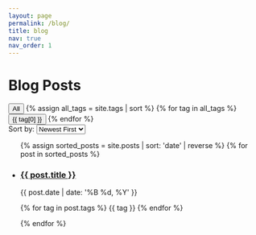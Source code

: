 ```yaml
---
layout: page
permalink: /blog/
title: blog
nav: true
nav_order: 1
---
```


<div class="post">
  <h1>Blog Posts</h1>

  <!-- Tag filter buttons -->
  <div id="tag-filters">
    <button class="tag-btn active" onclick="filterPosts('all')">All</button>
    {% assign all_tags = site.tags | sort %}
    {% for tag in all_tags %}
      <button class="tag-btn" onclick="filterPosts('{{ tag[0] }}')">{{ tag[0] }}</button>
    {% endfor %}
  </div>

  <!-- Sort options -->
  <div id="sort-options">
    <label for="sort-select">Sort by:</label>
    <select id="sort-select" onchange="sortPosts()">
      <option value="newest">Newest First</option>
      <option value="oldest">Oldest First</option>
    </select>
  </div>

  <ul id="post-list" class="post-list">
    {% assign sorted_posts = site.posts | sort: 'date' | reverse %}
    {% for post in sorted_posts %}
      <li class="post-item" data-tags="{{ post.tags | join: ' ' }}">
        <h3>
          <a class="post-title" href="{{ post.url | relative_url }}">{{ post.title }}</a>
        </h3>
        <p class="post-meta">
          {{ post.date | date: '%B %d, %Y' }}
        </p>
        <p class="post-tags">
          {% for tag in post.tags %}
            <span class="tag">{{ tag }}</span>
          {% endfor %}
        </p>
      </li>
    {% endfor %}
  </ul>
</div>

<script>
  function filterPosts(tag) {
    const posts = document.getElementsByClassName('post-item');
    const buttons = document.getElementsByClassName('tag-btn');

    for (let btn of buttons) {
      btn.classList.remove('active');
      if (btn.textContent.toLowerCase() === tag.toLowerCase()) {
        btn.classList.add('active');
      }
    }

    for (let post of posts) {
      if (tag === 'all' || post.dataset.tags.includes(tag)) {
        post.style.display = '';
      } else {
        post.style.display = 'none';
      }
    }
  }

  function sortPosts() {
    const postList = document.getElementById('post-list');
    const posts = Array.from(postList.getElementsByClassName('post-item'));
    const sortOrder = document.getElementById('sort-select').value;

    posts.sort((a, b) => {
      const dateA = new Date(a.querySelector('.post-meta').textContent);
      const dateB = new Date(b.querySelector('.post-meta').textContent);
      return sortOrder === 'newest' ? dateB - dateA : dateA - dateB;
    });

    posts.forEach(post => postList.appendChild(post));
  }
</script>
